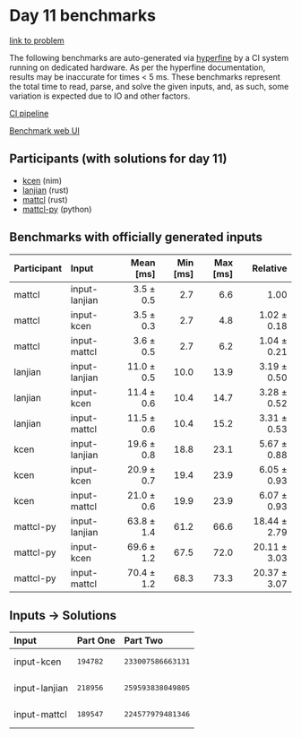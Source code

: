 # Day 11 benchmarks

[link to problem](https://adventofcode.com/2024/day/11)

The following benchmarks are auto-generated via
[hyperfine](https://github.com/sharkdp/hyperfine) by a CI system running on
dedicated hardware. As per the hyperfine documentation, results may be
inaccurate for times < 5 ms. These benchmarks represent the total time to read,
parse, and solve the given inputs, and, as such, some variation is expected due
to IO and other factors.

[CI pipeline](http://ci.papercode.net:8080/teams/main/pipelines/aoc2024)

[Benchmark web UI](https://aoc.ancalagon.black)


## Participants (with solutions for day 11)

- [kcen](https://github.com/kcen/aoc2024) (nim)
- [lanjian](https://github.com/lanjian/aoc-2024) (rust)
- [mattcl](https://github.com/mattcl/aoc2024) (rust)
- [mattcl-py](https://github.com/mattcl/aoc2024-py) (python)


## Benchmarks with officially generated inputs

| Participant | Input | Mean [ms] | Min [ms] | Max [ms] | Relative |
|:---|:---|---:|---:|---:|---:|
| mattcl | input-lanjian | 3.5 ± 0.5 | 2.7 | 6.6 | 1.00 |
| mattcl | input-kcen | 3.5 ± 0.3 | 2.7 | 4.8 | 1.02 ± 0.18 |
| mattcl | input-mattcl | 3.6 ± 0.5 | 2.7 | 6.2 | 1.04 ± 0.21 |
| lanjian | input-lanjian | 11.0 ± 0.5 | 10.0 | 13.9 | 3.19 ± 0.50 |
| lanjian | input-kcen | 11.4 ± 0.6 | 10.4 | 14.7 | 3.28 ± 0.52 |
| lanjian | input-mattcl | 11.5 ± 0.6 | 10.4 | 15.2 | 3.31 ± 0.53 |
| kcen | input-lanjian | 19.6 ± 0.8 | 18.8 | 23.1 | 5.67 ± 0.88 |
| kcen | input-kcen | 20.9 ± 0.7 | 19.4 | 23.9 | 6.05 ± 0.93 |
| kcen | input-mattcl | 21.0 ± 0.6 | 19.9 | 23.9 | 6.07 ± 0.93 |
| mattcl-py | input-lanjian | 63.8 ± 1.4 | 61.2 | 66.6 | 18.44 ± 2.79 |
| mattcl-py | input-kcen | 69.6 ± 1.2 | 67.5 | 72.0 | 20.11 ± 3.03 |
| mattcl-py | input-mattcl | 70.4 ± 1.2 | 68.3 | 73.3 | 20.37 ± 3.07 |


## Inputs -> Solutions

| Input | Part One | Part Two |
|:---|:---|:---|
|input-kcen|<pre>194782</pre>|<pre>233007586663131</pre>|
|input-lanjian|<pre>218956</pre>|<pre>259593838049805</pre>|
|input-mattcl|<pre>189547</pre>|<pre>224577979481346</pre>|